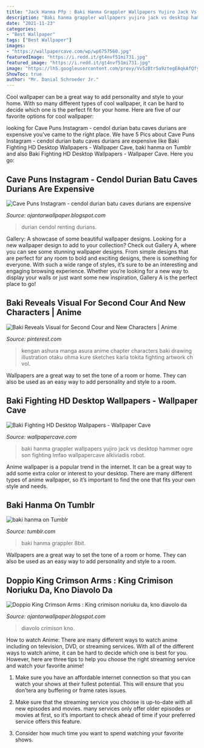 ```yaml
---
title: "Jack Hanma Pfp : Baki Hanma Grappler Wallpapers Yujiro Jack Vs Desktop Hammer Ogre Son Fighting Lmfao Wallpapercave Alkiviadis Robot"
description: "Baki hanma grappler wallpapers yujiro jack vs desktop hammer ogre son fighting lmfao wallpapercave alkiviadis robot"
date: "2021-11-23"
categories:
- "Best Wallpaper"
tags: ["Best Wallpaper"]
images:
- "https://wallpapercave.com/wp/wp6757560.jpg"
featuredImage: "https://i.redd.it/gt4nvf51mi731.jpg"
featured_image: "https://i.redd.it/gt4nvf51mi731.jpg"
image: "https://lh5.googleusercontent.com/proxy/Vv5zBtr5a9ztegEAqkAfQfyFlhZZeBjhTkKbRXXI5fP3GYeU7-deUUkFtDwfAng1HQ_Icj-Kf_JxvLzFzclFa6rx_XAPRyopnWn-sgkvgkRP9z05kEuOuGWBoDiCxXkD9Z_AdhbtspanbDlr=s0-d"
ShowToc: true
author: "Mr. Danial Schroeder Jr."
---
```



Cool wallpaper can be a great way to add personality and style to your home. With so many different types of cool wallpaper, it can be hard to decide which one is the perfect fit for your home. Here are five of our favorite options for cool wallpaper: 

	

		
looking for Cave Puns Instagram - cendol durian batu caves durians are expensive you've came to the right place. We have 5 Pics about Cave Puns Instagram - cendol durian batu caves durians are expensive like Baki Fighting HD Desktop Wallpapers - Wallpaper Cave, baki hanma on Tumblr and also Baki Fighting HD Desktop Wallpapers - Wallpaper Cave. Here you go:
		
    
## Cave Puns Instagram - Cendol Durian Batu Caves Durians Are Expensive

<img loading=lazy src="https://lh5.googleusercontent.com/proxy/Vv5zBtr5a9ztegEAqkAfQfyFlhZZeBjhTkKbRXXI5fP3GYeU7-deUUkFtDwfAng1HQ_Icj-Kf_JxvLzFzclFa6rx_XAPRyopnWn-sgkvgkRP9z05kEuOuGWBoDiCxXkD9Z_AdhbtspanbDlr=s0-d" onerror="this.onerror=null;this.src='https://tse4.mm.bing.net/th?id=OIP.N_UFONsVw_rtKmK-j90ymAHaJQ&amp;pid=15.1';" alt="Cave Puns Instagram - cendol durian batu caves durians are expensive">

_Source: ojantarwallpaper.blogspot.com_

>durian cendol renting durians. 

	

Gallery: A showcase of some beautiful wallpaper designs.
Looking for a new wallpaper design to add to your collection? Check out Gallery A, where you can see some stunning wallpaper designs. From simple designs that are perfect for any room to bold and exciting designs, there is something for everyone. With such a wide range of styles, it’s sure to be an interesting and engaging browsing experience. Whether you’re looking for a new way to display your walls or just want some new inspiration, Gallery A is the perfect place to go!





	
	
    
## Baki Reveals Visual For Second Cour And New Characters | Anime

<img loading=lazy src="https://i.pinimg.com/236x/36/27/eb/3627ebd3a8232474e15ab20390ba7dfe.jpg?nii=t" onerror="this.onerror=null;this.src='https://tse4.mm.bing.net/th?id=OIP.-IUretetacgbJelUqs54SQAAAA&amp;pid=15.1';" alt="Baki Reveals Visual for Second Cour and New Characters | Anime">

_Source: pinterest.com_

>kengan ashura manga asura anime chapter characters baki drawing illustration otaku ohma kure sketches karla tokita fighting artwork ch vol. 

	

Wallpapers are a great way to set the tone of a room or home. They can also be used as an easy way to add personality and style to a room.

    
## Baki Fighting HD Desktop Wallpapers - Wallpaper Cave

<img loading=lazy src="https://wallpapercave.com/wp/wp6757560.jpg" onerror="this.onerror=null;this.src='https://tse3.mm.bing.net/th?id=OIP.Mm-T2LcvcEbvtKEt6YpA-wHaFv&amp;pid=15.1';" alt="Baki Fighting HD Desktop Wallpapers - Wallpaper Cave">

_Source: wallpapercave.com_

>baki hanma grappler wallpapers yujiro jack vs desktop hammer ogre son fighting lmfao wallpapercave alkiviadis robot. 

	

Anime wallpaper is a popular trend in the internet. It can be a great way to add some extra color or interest to your desktop. There are many different types of anime wallpaper, so it’s important to find the one that fits your own style and needs.

    
## Baki Hanma On Tumblr

<img loading=lazy src="https://64.media.tumblr.com/fb40592599a00a9cf44118e7d398f6c0/201904795bcffa1b-79/s640x960/77b14610b67404591a0496c19e01dc9e171599d7.jpg" onerror="this.onerror=null;this.src='https://tse2.mm.bing.net/th?id=OIP.O__cdmVREnbgsuvxLUjgwwHaHa&amp;pid=15.1';" alt="baki hanma on Tumblr">

_Source: tumblr.com_

>baki hanma grappler 8bit. 

	

Wallpapers are a great way to set the tone of a room or home. They can also be used as an easy way to add personality and style to a room.

    
## Doppio King Crimson Arms : King Crimison Noriuku Da, Kno Diavolo Da

<img loading=lazy src="https://i.redd.it/gt4nvf51mi731.jpg" onerror="this.onerror=null;this.src='https://tse3.mm.bing.net/th?id=OIP.UyiJgLIck_o6RGham6IAWgHaEo&amp;pid=15.1';" alt="Doppio King Crimson Arms : King crimison noriuku da, kno diavolo da">

_Source: ojantarwallpaper.blogspot.com_

>diavolo crimison kno. 

	

How to watch Anime: There are many different ways to watch anime including on television, DVD, or streaming services.
With all of the different ways to watch anime, it can be hard to decide which one is best for you. However, here are three tips to help you choose the right streaming service and watch your favorite anime!
1. Make sure you have an affordable internet connection so that you can watch your shows at their fullest potential. This will ensure that you don’tera any buffering or frame rates issues.

2. Make sure that the streaming service you choose is up-to-date with all new episodes and movies. many services only offer older episodes or movies at first, so it’s important to check ahead of time if your preferred service offers this feature.

3. Consider how much time you want to spend watching your favorite shows.

